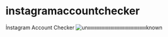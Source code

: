 # instagramaccountchecker
İnstagram Account Checker
![unııııııııııııııııııııııııııııııııııııııııııııııknown](https://user-images.githubusercontent.com/106864876/173617954-d26676f1-062f-44f4-b700-4dfcd1d129ff.png)
